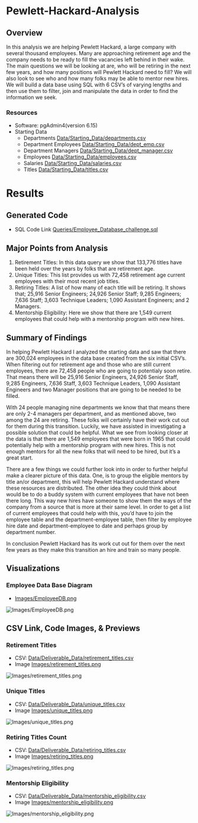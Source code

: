 # Pewlett-Hackard-Analysis


## Overview

In this analysis we are helping Pewlett Hackard, a large company with several thousand employees. Many are approaching retirement age and the company needs to be ready to fill the vacancies left behind in their wake. The main questions we will be looking at are, who will be retiring in the next few years, and how many positions will Pewlett Hackard need to fill? We will also look to see who and how many folks may be able to mentor new hires. We will build a data base using SQL with 6 CSV’s of varying lengths and then use them to filter, join and manipulate the data in order to find the information we seek.


### Resources

- Software: pgAdmin4(version 6.15)
- Starting Data
    - Departments [Data/Starting_Data/departments.csv](Data/Starting_Data/departments.csv)
    - Department Employees [Data/Starting_Data/dept_emp.csv](Data/Starting_Data/dept_emp.csv)
    - Department Managers [Data/Starting_Data/dept_manager.csv](Data/Starting_Data/dept_manager.csv)
    - Employees [Data/Starting_Data/employees.csv](Data/Starting_Data/employees.csv)
    - Salaries [Data/Starting_Data/salaries.csv](Data/Starting_Data/salaries.csv)
    - Titles [Data/Starting_Data/titles.csv](Data/Starting_Data/titles.csv)



# Results

## Generated Code 

- SQL Code Link [Queries/Employee_Database_challenge.sql](Queries/Employee_Database_challenge.sql)


## Major Points from Analysis

1.	Retirement Titles: In this data query we show that 133,776 titles have been held over the years by folks that are retirement age. 
2.	Unique Titles: This list provides us with 72,458 retirement age current employees with their most recent job titles. 
3.	Retiring Titles: A list of how many of each title will be retiring. It shows that; 25,916 Senior Engineers; 24,926 Senior Staff; 9,285 Engineers; 7,636 Staff; 3,603 Technique Leaders; 1,090 Assistant Engineers; and 2 Managers. 
4.	Mentorship Eligibility: Here we show that there are 1,549 current employees that could help with a mentorship program with new hires. 


## Summary of Findings 

In helping Pewlett Hackard I analyzed the starting data and saw that there are 300,024 employees in the data base created from the six initial CSV’s. When filtering out for retirement age and those who are still current employees, there are 72,458 people who are going to potentialy soon retire. That means there will be 25,916 Senior Engineers, 24,926 Senior Staff, 9,285 Engineers, 7,636 Staff, 3,603 Technique Leaders, 1,090 Assistant Engineers and two Manager positions that are going to be needed to be filled. 

With 24 people managing nine departments we know that that means there are only 2-4 managers per department, and as mentioned above, two among the 24 are retiring. These folks will certainly have their work cut out for them during this transition. Luckily, we have assisted in investigating a possible solution that could be helpful. What we see from looking closer at the data is that there are 1,549 employees that were born in 1965 that could potentially help with a mentorship program with new hires. This is not enough mentors for all the new folks that will need to be hired, but it’s a great start.

There are a few things we could further look into in order to further helpful make a clearer picture of this data. One, is to group the eligible mentors by title an/or department, this will help Pewlett Hackard understand where these resources are distributed. The other idea they could think about would be to do a buddy system with current employees that have not been there long. This way new hires have someone to show them the ways of the company from a source that is more at their same level. In order to get a list of current employees that could help with this, you’d have to join the employee table and the department-employee table, then filter by employee hire date and department-employee to date and perhaps group by department number. 

In conclusion Pewlett Hackard has its work cut out for them over the next few years as they make this transition an hire and train so many people.  


## Visualizations

### Employee Data Base Diagram  
- [Images/EmployeeDB.png](Images/EmployeeDB.png)

![Images/EmployeeDB.png](Images/EmployeeDB.png)

## CSV Link, Code Images, & Previews

### Retirement Titles
- CSV: [Data/Deliverable_Data/retirement_titles.csv](Data/Deliverable_Data/retirement_titles.csv)
- Image [Images/retirement_titles.png](Images/retirement_titles.png) 

![Images/retirement_titles.png](Images/retirement_titles.png)


### Unique Titles
- CSV: [Data/Deliverable_Data/unique_titles.csv](Data/Deliverable_Data/unique_titles.csv)
- Image [Images/unique_titles.png](Images/unique_titles.png)

![Images/unique_titles.png](Images/unique_titles.png)


### Retiring Titles Count
- CSV: [Data/Deliverable_Data/retiring_titles.csv](Data/Deliverable_Data/retiring_titles.csv) 
- Image [Images/retiring_titles.png](Images/retiring_titles.png)

![Images/retiring_titles.png](Images/retiring_titles.png)

### Mentorship Eligibility  
- CSV: [Data/Deliverable_Data/mentorship_eligibility.csv](Data/Deliverable_Data/mentorship_eligibility.csv)
- Image [Images/mentorship_eligibility.png](Images/mentorship_eligibility.png)

![Images/mentorship_eligibility.png](Images/mentorship_eligibility.png)

